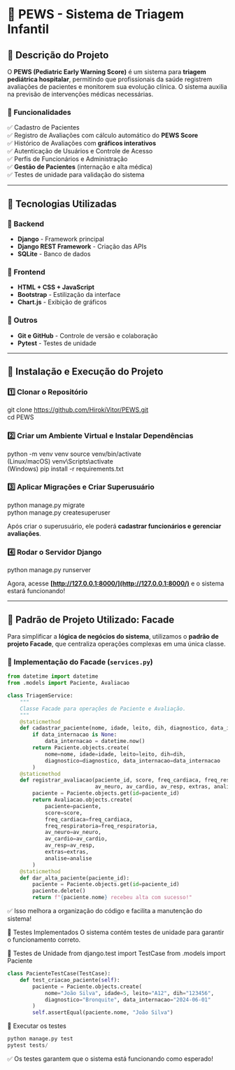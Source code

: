 # 🏥 PEWS - Sistema de Triagem Infantil

## 📌 Descrição do Projeto
O **PEWS (Pediatric Early Warning Score)** é um sistema para **triagem pediátrica hospitalar**, permitindo que profissionais da saúde registrem avaliações de pacientes e monitorem sua evolução clínica. O sistema auxilia na previsão de intervenções médicas necessárias.

### 🔹 Funcionalidades
✅ Cadastro de Pacientes  
✅ Registro de Avaliações com cálculo automático do **PEWS Score**  
✅ Histórico de Avaliações com **gráficos interativos**  
✅ Autenticação de Usuários e Controle de Acesso  
✅ Perfis de Funcionários e Administração  
✅ **Gestão de Pacientes** (internação e alta médica)  
✅ Testes de unidade para validação do sistema  

---

## 🚀 Tecnologias Utilizadas
### 🔹 Backend
- **Django** - Framework principal  
- **Django REST Framework** - Criação das APIs  
- **SQLite** - Banco de dados

### 🔹 Frontend
- **HTML + CSS + JavaScript**  
- **Bootstrap** - Estilização da interface  
- **Chart.js** - Exibição de gráficos  

### 🔹 Outros
- **Git e GitHub** - Controle de versão e colaboração  
- **Pytest** - Testes de unidade

---

## 🔧 Instalação e Execução do Projeto
### 1️⃣ Clonar o Repositório
git clone https://github.com/HirokiVitor/PEWS.git</br> cd PEWS

### 2️⃣ Criar um Ambiente Virtual e Instalar Dependências
python -m venv venv source venv/bin/activate</br> (Linux/macOS) venv\Scripts\activate</br> (Windows) pip install -r requirements.txt

### 3️⃣ Aplicar Migrações e Criar Superusuário
python manage.py migrate</br> python manage.py createsuperuser

Após criar o superusuário, ele poderá **cadastrar funcionários e gerenciar avaliações**.

### 4️⃣ Rodar o Servidor Django
python manage.py runserver

Agora, acesse **[http://127.0.0.1:8000/](http://127.0.0.1:8000/)** e o sistema estará funcionando!

---

## 📌 Padrão de Projeto Utilizado: Facade
Para simplificar a **lógica de negócios do sistema**, utilizamos o **padrão de projeto Facade**, que centraliza operações complexas em uma única classe.

### 🔹 Implementação do Facade (`services.py`)
```python
from datetime import datetime
from .models import Paciente, Avaliacao

class TriagemService:
    """
    Classe Facade para operações de Paciente e Avaliação.
    """
    @staticmethod
    def cadastrar_paciente(nome, idade, leito, dih, diagnostico, data_internacao=None):
        if data_internacao is None:
            data_internacao = datetime.now()
        return Paciente.objects.create(
            nome=nome, idade=idade, leito=leito, dih=dih, 
            diagnostico=diagnostico, data_internacao=data_internacao
        )
    @staticmethod
    def registrar_avaliacao(paciente_id, score, freq_cardiaca, freq_respiratoria, 
                            av_neuro, av_cardio, av_resp, extras, analise=None):
        paciente = Paciente.objects.get(id=paciente_id)
        return Avaliacao.objects.create(
            paciente=paciente,
            score=score,
            freq_cardiaca=freq_cardiaca,
            freq_respiratoria=freq_respiratoria,
            av_neuro=av_neuro,
            av_cardio=av_cardio,
            av_resp=av_resp,
            extras=extras,
            analise=analise
        )
    @staticmethod
    def dar_alta_paciente(paciente_id):
        paciente = Paciente.objects.get(id=paciente_id)
        paciente.delete()
        return f"{paciente.nome} recebeu alta com sucesso!"
```

✅ Isso melhora a organização do código e facilita a manutenção do sistema!

📌 Testes Implementados
O sistema contém testes de unidade para garantir o funcionamento correto.

🧪 Testes de Unidade
from django.test import TestCase
from .models import Paciente

```python
class PacienteTestCase(TestCase):
    def test_criacao_paciente(self):
        paciente = Paciente.objects.create(
            nome="João Silva", idade=5, leito="A12", dih="123456",
            diagnostico="Bronquite", data_internacao="2024-06-01"
        )
        self.assertEqual(paciente.nome, "João Silva")
```

📌 Executar os testes

```python
python manage.py test
pytest tests/
```
✅ Os testes garantem que o sistema está funcionando como esperado!
